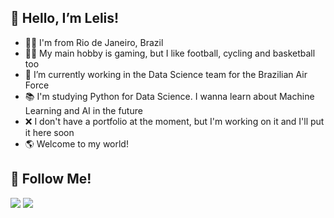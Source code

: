 ## 👋 Hello, I’m Lelis!
- 👼🏻 I'm from Rio de Janeiro, Brazil
- 🚴‍♂️ My main hobby is gaming, but I like football, cycling and basketball too
- 💼 I’m currently working in the Data Science team for the Brazilian Air Force
- 📚 I'm studying Python for Data Science. I wanna learn about Machine Learning and AI in the future
- ❌ I don't have a portfolio at the moment, but I'm working on it and I'll put it here soon
- 🌎 Welcome to my world!

## 👥 Follow Me!

<a href="https://instagram.com/gblelis" target="_blank"><img src="https://img.shields.io/badge/-Instagram-%23E4405F?style=for-the-badge&logo=instagram&logoColor=white" target="_blank"></a>
<a href="https://www.linkedin.com/in/lelisaf" target="_blank"><img src="https://img.shields.io/badge/-LinkedIn-%230077B5?style=for-the-badge&logo=linkedin&logoColor=white" target="_blank"></a> 
